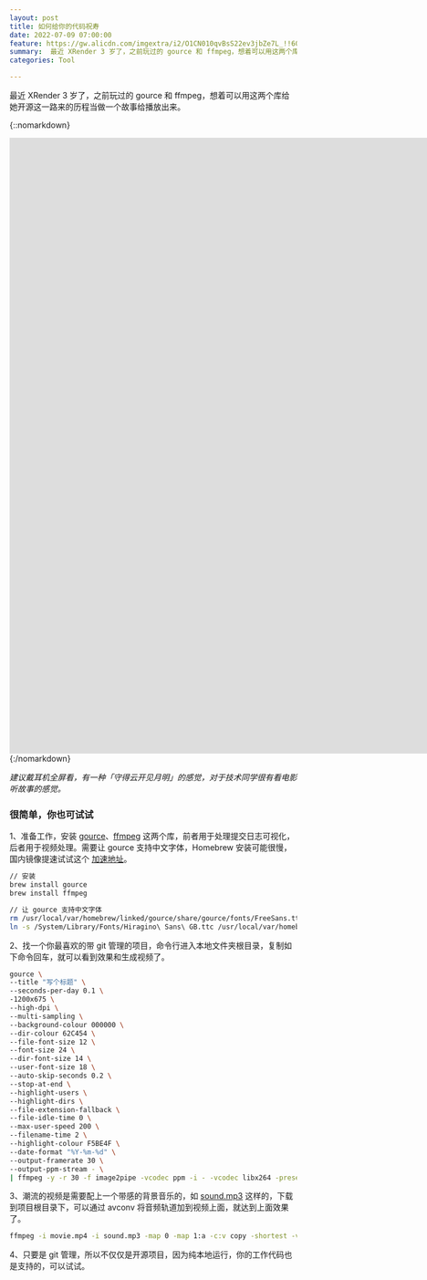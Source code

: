 ```yaml
---
layout: post
title: 如何给你的代码祝寿
date: 2022-07-09 07:00:00
feature: https://gw.alicdn.com/imgextra/i2/O1CN010qvBsS22ev3jbZe7L_!!6000000007146-0-tps-1400-875.jpg
summary:  最近 XRender 3 岁了，之前玩过的 gource 和 ffmpeg，想着可以用这两个库给她开源这一路来的历程当做一个故事给播放出来。
categories: Tool

---
```


最近 XRender 3 岁了，之前玩过的 gource 和 ffmpeg，想着可以用这两个库给她开源这一路来的历程当做一个故事给播放出来。

{::nomarkdown}
<div class="video-container">
<iframe width="1920" height="1080" src="https://www.youtube.com/embed/pDWNb2ltJQE" title="YouTube video player" frameborder="0" allow="accelerometer; autoplay; clipboard-write; encrypted-media; gyroscope; picture-in-picture" allowfullscreen></iframe>
</div>
{:/nomarkdown}

*建议戴耳机全屏看，有一种「守得云开见月明」的感觉，对于技术同学很有看电影听故事的感觉。*
​

### 很简单，你也可试试

1、准备工作，安装 [gource](https://github.com/acaudwell/Gource)、[ffmpeg](https://ffmpeg.org/) 这两个库，前者用于处理提交日志可视化，后者用于视频处理。需要让 gource 支持中文字体，Homebrew 安装可能很慢，国内镜像提速试试这个 [加速地址](https://zhuanlan.zhihu.com/p/111014448)。

```bash
// 安装
brew install gource
brew install ffmpeg

// 让 gource 支持中文字体
rm /usr/local/var/homebrew/linked/gource/share/gource/fonts/FreeSans.ttf
ln -s /System/Library/Fonts/Hiragino\ Sans\ GB.ttc /usr/local/var/homebrew/linked/gource/share/gource/fonts/FreeSans.ttf
```

2、找一个你最喜欢的带 git 管理的项目，命令行进入本地文件夹根目录，复制如下命令回车，就可以看到效果和生成视频了。

```bash
gource \
--title "写个标题" \
--seconds-per-day 0.1 \
-1200x675 \
--high-dpi \
--multi-sampling \
--background-colour 000000 \
--dir-colour 62C454 \
--file-font-size 12 \
--font-size 24 \
--dir-font-size 14 \
--user-font-size 18 \
--auto-skip-seconds 0.2 \
--stop-at-end \
--highlight-users \
--highlight-dirs \
--file-extension-fallback \
--file-idle-time 0 \
--max-user-speed 200 \
--filename-time 2 \
--highlight-colour F5BE4F \
--date-format "%Y-%m-%d" \
--output-framerate 30 \
--output-ppm-stream - \
| ffmpeg -y -r 30 -f image2pipe -vcodec ppm -i - -vcodec libx264 -preset ultrafast -crf 1 -threads 0 -bf 0 movie.mp4

```

3、潮流的视频是需要配上一个带感的背景音乐的，如 [sound.mp3](https://github.com/tw93/tw93.github.io/blob/master/images/mp3/sound.mp3?raw=true) 这样的，下载到项目根目录下，可以通过 avconv 将音频轨道加到视频上面，就达到上面效果了。

```bash
ffmpeg -i movie.mp4 -i sound.mp3 -map 0 -map 1:a -c:v copy -shortest -vcodec libx264 -crf 24 output.mp4
```

4、只要是 git 管理，所以不仅仅是开源项目，因为纯本地运行，你的工作代码也是支持的，可以试试。
